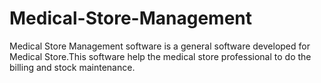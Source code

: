 # Medical-Store-Management

Medical Store Management software is a general software developed for Medical Store.This software help the medical store professional to do the billing and stock maintenance.
